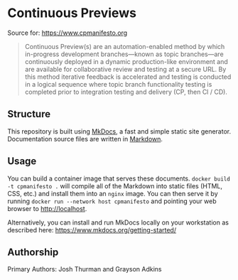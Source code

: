 # Continuous Previews

Source for: <https://www.cpmanifesto.org>

> Continuous Preview(s) are an automation-enabled method by which in-progress development branches—known as topic branches—are continuously deployed in a dynamic production-like environment and are available for collaborative review and testing at a secure URL. By this method iterative feedback is accelerated and testing is conducted in a logical sequence where topic branch functionality testing is completed prior to integration testing and delivery (CP, then Cl / CD).

## Structure

This repository is built using [MkDocs](https://www.mkdocs.org/), a fast and simple static site generator. Documentation source files are written in [Markdown](https://www.markdownguide.org/).

## Usage

You can build a container image that serves these documents. `docker build -t cpmanifesto .` will compile all of the Markdown into static files (HTML, CSS, etc.) and install them into an `nginx` image.  You can then serve it by running `docker run --network host cpmanifesto` and pointing your web browser to <http://localhost>.

Alternatively, you can install and run MkDocs locally on your workstation as described here: <https://www.mkdocs.org/getting-started/>

## Authorship

Primary Authors: Josh Thurman and Grayson Adkins
